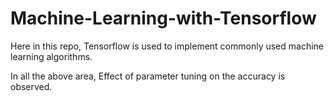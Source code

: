 # Machine-Learning-with-Tensorflow
Here in this repo, Tensorflow is used to implement commonly used machine learning algorithms. 

In all the above area, Effect of parameter tuning on the accuracy is observed. 
